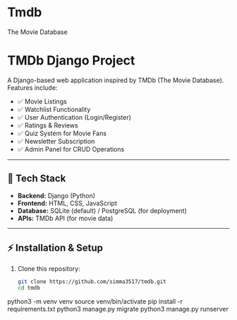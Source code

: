 # Tmdb
The Movie Database
# TMDb Django Project

A Django-based web application inspired by TMDb (The Movie Database).  
Features include:
- ✅ Movie Listings
- ✅ Watchlist Functionality
- ✅ User Authentication (Login/Register)
- ✅ Ratings & Reviews
- ✅ Quiz System for Movie Fans
- ✅ Newsletter Subscription
- ✅ Admin Panel for CRUD Operations

---

## 🚀 Tech Stack
- **Backend:** Django (Python)
- **Frontend:** HTML, CSS, JavaScript
- **Database:** SQLite (default) / PostgreSQL (for deployment)
- **APIs:** TMDb API (for movie data)

---

## ⚡ Installation & Setup
1. Clone this repository:
   ```bash
   git clone https://github.com/simma3517/tmdb.git
   cd tmdb

python3 -m venv venv
source venv/bin/activate
pip install -r requirements.txt
python3 manage.py migrate
python3 manage.py runserver
